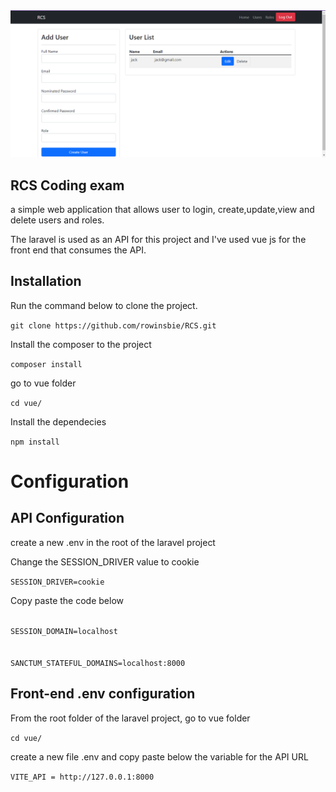 <img src="../documentation/img.PNG" width="1000">


## RCS Coding exam

a simple web application that allows user to login, create,update,view and delete users and roles.

The laravel is used as an API for this project and I've used vue js for the front end that consumes the API.

## Installation
<p> Run the command below to clone the project.</p>
 <code>git clone https://github.com/rowinsbie/RCS.git</code>
<p>Install the composer to the project</p> 
<code>composer install</code>
<p>go to vue folder</p>
<code>cd vue/</code>
<p>Install the dependecies</p>
<code>npm install</code>

# Configuration
## API Configuration
<p>create a new .env in the root of the laravel project
</p>
<p>Change the SESSION_DRIVER value to cookie</p>
<code>SESSION_DRIVER=cookie</code>
<p>Copy paste the code below</p>
<code>
SESSION_DOMAIN=localhost
</code><br />
<code>
SANCTUM_STATEFUL_DOMAINS=localhost:8000
</code>

## Front-end .env configuration
<p>From the root folder of the laravel project, go to vue folder</p>
<code>cd vue/</code>
<p>create a new file .env and copy paste below the variable for the API URL</p>
<code>VITE_API = http://127.0.0.1:8000</code>